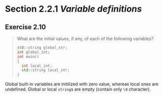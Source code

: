 # Section 2.2.1 _Variable definitions_

## Exercise 2.10

> What are the initial values, if any, of each of the following variables?
>
> ```cpp
> std::string global_str;
> int global_int;
> int main()
> {
>   int local_int;
>   std::string local_str;
> }
>```

Global built-in variables are initilized with zero value, whereas local ones are undefined. Global or local `string`s are empty (contain only `\0` character).
